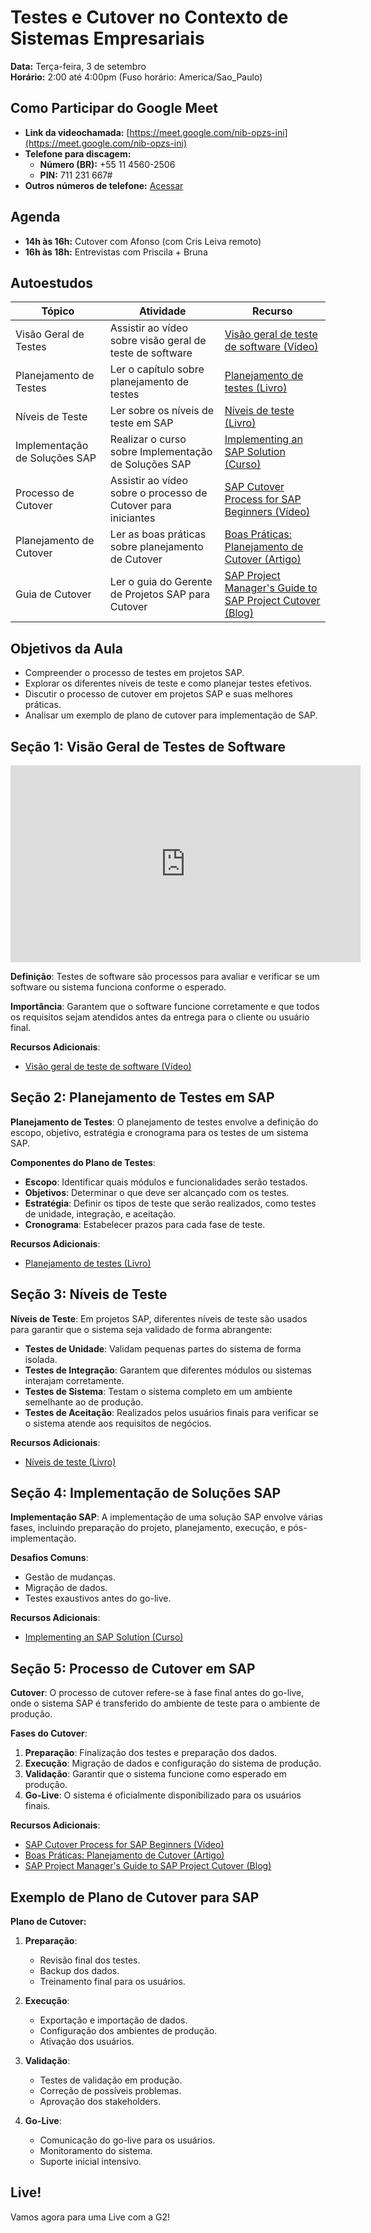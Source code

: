 # Testes e Cutover no Contexto de Sistemas Empresariais

**Data:** Terça-feira, 3 de setembro  
**Horário:** 2:00 até 4:00pm (Fuso horário: America/Sao_Paulo)

## Como Participar do Google Meet

- **Link da videochamada:** [https://meet.google.com/nib-opzs-ini](https://meet.google.com/nib-opzs-ini)
- **Telefone para discagem:**  
  - **Número (BR):** +55 11 4560-2506  
  - **PIN:** 711 231 667#  
- **Outros números de telefone:** [Acessar](https://tel.meet/nib-opzs-ini?pin=1425682123935)

## Agenda

- **14h às 16h:** Cutover com Afonso (com Cris Leiva remoto)
- **16h às 18h:** Entrevistas com Priscila + Bruna

## Autoestudos

| Tópico | Atividade | Recurso |
|--------|-----------|---------|
| Visão Geral de Testes | Assistir ao vídeo sobre visão geral de teste de software | [Visão geral de teste de software (Vídeo)](https://www.youtube.com/watch?v=rYBiuN02hls) |
| Planejamento de Testes | Ler o capítulo sobre planejamento de testes | [Planejamento de testes (Livro)](https://integrada.minhabiblioteca.com.br/reader/books/9788595029361/pageid/48) |
| Níveis de Teste | Ler sobre os níveis de teste em SAP | [Níveis de teste (Livro)](https://integrada.minhabiblioteca.com.br/reader/books/9788595029361/pageid/48) |
| Implementação de Soluções SAP | Realizar o curso sobre Implementação de Soluções SAP | [Implementing an SAP Solution (Curso)](https://pt.coursera.org/learn/implementing-an-sap-solution) |
| Processo de Cutover | Assistir ao vídeo sobre o processo de Cutover para iniciantes | [SAP Cutover Process for SAP Beginners (Vídeo)](https://www.youtube.com/watch?v=oZexFdrojko) |
| Planejamento de Cutover | Ler as boas práticas sobre planejamento de Cutover | [Boas Práticas: Planejamento de Cutover (Artigo)](https://learn.microsoft.com/pt-pt/shows/dynamics-365-fasttrack-architecture-insights/best-practices-cutover-planning#time=01m03s) |
| Guia de Cutover | Ler o guia do Gerente de Projetos SAP para Cutover | [SAP Project Manager's Guide to SAP Project Cutover (Blog)](https://blogs.sap.com/2021/10/11/sap-project-managers-guide-to-sap-project-cutover/) |

## Objetivos da Aula

- Compreender o processo de testes em projetos SAP.
- Explorar os diferentes níveis de teste e como planejar testes efetivos.
- Discutir o processo de cutover em projetos SAP e suas melhores práticas.
- Analisar um exemplo de plano de cutover para implementação de SAP.

## Seção 1: Visão Geral de Testes de Software

<iframe width="560" height="315" src="https://www.youtube.com/embed/H01tk6-WNSA?si=vFv33jzQfGnlWg-t" title="YouTube video player" frameborder="0" allow="accelerometer; autoplay; clipboard-write; encrypted-media; gyroscope; picture-in-picture; web-share" referrerpolicy="strict-origin-when-cross-origin" allowfullscreen></iframe>

**Definição**: Testes de software são processos para avaliar e verificar se um software ou sistema funciona conforme o esperado.

**Importância**: Garantem que o software funcione corretamente e que todos os requisitos sejam atendidos antes da entrega para o cliente ou usuário final.

**Recursos Adicionais**: 
- [Visão geral de teste de software (Vídeo)](https://www.youtube.com/watch?v=rYBiuN02hls)

## Seção 2: Planejamento de Testes em SAP

**Planejamento de Testes**: O planejamento de testes envolve a definição do escopo, objetivo, estratégia e cronograma para os testes de um sistema SAP. 

**Componentes do Plano de Testes**:

- **Escopo**: Identificar quais módulos e funcionalidades serão testados.
- **Objetivos**: Determinar o que deve ser alcançado com os testes.
- **Estratégia**: Definir os tipos de teste que serão realizados, como testes de unidade, integração, e aceitação.
- **Cronograma**: Estabelecer prazos para cada fase de teste.

**Recursos Adicionais**: 
- [Planejamento de testes (Livro)](https://integrada.minhabiblioteca.com.br/reader/books/9788595029361/pageid/48)

## Seção 3: Níveis de Teste

**Níveis de Teste**: Em projetos SAP, diferentes níveis de teste são usados para garantir que o sistema seja validado de forma abrangente:

- **Testes de Unidade**: Validam pequenas partes do sistema de forma isolada.
- **Testes de Integração**: Garantem que diferentes módulos ou sistemas interajam corretamente.
- **Testes de Sistema**: Testam o sistema completo em um ambiente semelhante ao de produção.
- **Testes de Aceitação**: Realizados pelos usuários finais para verificar se o sistema atende aos requisitos de negócios.

**Recursos Adicionais**: 
- [Níveis de teste (Livro)](https://integrada.minhabiblioteca.com.br/reader/books/9788595029361/pageid/48)

## Seção 4: Implementação de Soluções SAP

**Implementação SAP**: A implementação de uma solução SAP envolve várias fases, incluindo preparação do projeto, planejamento, execução, e pós-implementação.

**Desafios Comuns**:
- Gestão de mudanças.
- Migração de dados.
- Testes exaustivos antes do go-live.

**Recursos Adicionais**: 
- [Implementing an SAP Solution (Curso)](https://pt.coursera.org/learn/implementing-an-sap-solution)

## Seção 5: Processo de Cutover em SAP

**Cutover**: O processo de cutover refere-se à fase final antes do go-live, onde o sistema SAP é transferido do ambiente de teste para o ambiente de produção.

**Fases do Cutover**:

1. **Preparação**: Finalização dos testes e preparação dos dados.
2. **Execução**: Migração de dados e configuração do sistema de produção.
3. **Validação**: Garantir que o sistema funcione como esperado em produção.
4. **Go-Live**: O sistema é oficialmente disponibilizado para os usuários finais.

**Recursos Adicionais**:
- [SAP Cutover Process for SAP Beginners (Vídeo)](https://www.youtube.com/watch?v=oZexFdrojko)
- [Boas Práticas: Planejamento de Cutover (Artigo)](https://learn.microsoft.com/pt-pt/shows/dynamics-365-fasttrack-architecture-insights/best-practices-cutover-planning#time=01m03s)
- [SAP Project Manager's Guide to SAP Project Cutover (Blog)](https://blogs.sap.com/2021/10/11/sap-project-managers-guide-to-sap-project-cutover/)

## Exemplo de Plano de Cutover para SAP

**Plano de Cutover:**

1. **Preparação**:
   - Revisão final dos testes.
   - Backup dos dados.
   - Treinamento final para os usuários.

2. **Execução**:
   - Exportação e importação de dados.
   - Configuração dos ambientes de produção.
   - Ativação dos usuários.

3. **Validação**:
   - Testes de validação em produção.
   - Correção de possíveis problemas.
   - Aprovação dos stakeholders.

4. **Go-Live**:
   - Comunicação do go-live para os usuários.
   - Monitoramento do sistema.
   - Suporte inicial intensivo.



## Live!

Vamos agora para uma Live com a G2!